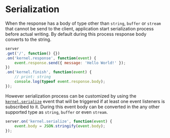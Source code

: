 [serialization_event]: https://github.com/vikhola/vikhola/blob/main/docs/api/events.md#kernelserialize

# Serialization 

When the response has a body of type other than `string`, `buffer` or `stream` that cannot be send to the client, application start serialization process before actual writing. By default during this process response body converts to the string.

```js
server
.get('/', function() {})
.on('kernel.response', function(event) {
	event.response.send({ message: 'Hello World!' }); 
})
.on('kernel.finish', function(event) {
	// print: string
	console.log(typeof event.response.body);
});
```

However serialization process can be customized by using the [`kernel.serialize`][serialization_event] event that will be triggered if at least one event listeners is subscribed to it. During this event body can be converted in the any other supported type as `string`, `buffer` or even `stream`.

```js
server.on('kernel.serialize', function(event) {
	event.body = JSON.stringify(event.body);
});
```